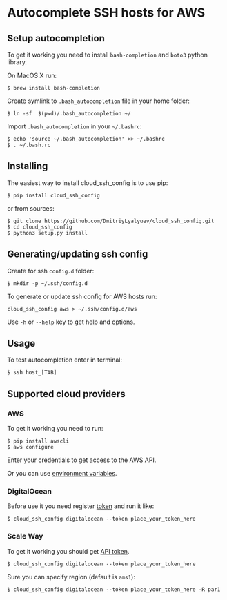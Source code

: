 # Autocomplete SSH hosts for AWS

## Setup autocompletion

To get it working you need to install `bash-completion` and `boto3` python library.

On MacOS X run:

    $ brew install bash-completion

Create symlink to `.bash_autocompletion` file in your home folder:

    $ ln -sf  $(pwd)/.bash_autocompletion ~/

Import `.bash_autocompletion` in your `~/.bashrc`:

    $ echo 'source ~/.bash_autocompletion' >> ~/.bashrc
    $ . ~/.bash.rc

## Installing

The easiest way to install cloud_ssh_config is to use pip:

    $ pip install cloud_ssh_config

or from sources:

    $ git clone https://github.com/DmitriyLyalyuev/cloud_ssh_config.git
    $ cd cloud_ssh_config
    $ python3 setup.py install

## Generating/updating ssh config

Create for ssh `config.d` folder:

    $ mkdir -p ~/.ssh/config.d

To generate or update ssh config for AWS hosts run:

    cloud_ssh_config aws > ~/.ssh/config.d/aws

Use `-h` or `--help` key to get help and options.

## Usage

To test autocompletion enter in terminal:

    $ ssh host_[TAB]


## Supported cloud providers

### AWS

To get it working you need to run:

    $ pip install awscli
    $ aws configure

Enter your credentials to get access to the AWS API.

Or you can use [environment variables](https://boto3.amazonaws.com/v1/documentation/api/latest/guide/configuration.html#environment-variable-configuration).

### DigitalOcean

Before use it you need register [token](https://cloud.digitalocean.com/account/api/tokens) and run it like:

    $ cloud_ssh_config digitalocean --token place_your_token_here

### Scale Way

To get it working you should get [API token](https://cloud.scaleway.com/#/credentials).

    $ cloud_ssh_config digitalocean --token place_your_token_here

Sure you can specify region (default is `ams1`):

    $ cloud_ssh_config digitalocean --token place_your_token_here -R par1
